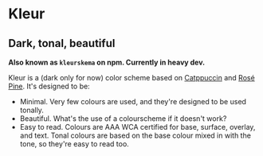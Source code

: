 # Kleur

## Dark, tonal, beautiful

**Also known as `kleurskema` on npm. Currently in heavy dev.**

Kleur is a (dark only for now) color scheme based on
[Catppuccin](https://catppuccin.com) and [Rosé Pine](https://rosepinetheme.com).
It's designed to be:

- Minimal. Very few colours are used, and they're designed to be used tonally.
- Beautiful. What's the use of a colourscheme if it doesn't work?
- Easy to read. Colours are AAA WCA certified for base, surface, overlay, and
  text. Tonal colours are based on the base colour mixed in with the tone, so
  they're easy to read too.
